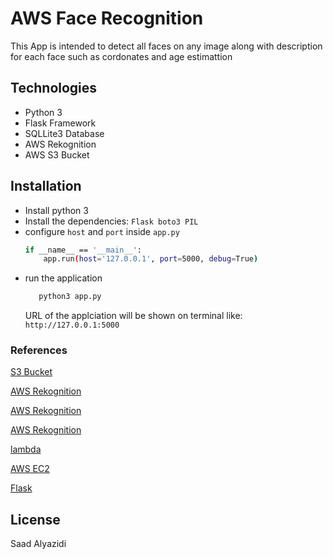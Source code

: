 # AWS Face Recognition

This App is intended to detect all faces on any image along with description for each face such as cordonates and age estimattion

## Technologies
  - Python 3
  - Flask Framework
  - SQLLite3 Database
  - AWS Rekognition 
  - AWS S3 Bucket

## Installation
  * Install python 3
  * Install the dependencies: `Flask boto3 PIL`
  * configure `host` and `port` inside `app.py`
    ```sh
    if __name__ == '__main__':
        app.run(host='127.0.0.1', port=5000, debug=True)
    ```
* run the application
     ```sh
        python3 app.py
    ```
    URL of the applciation will be shown on terminal like: `http://127.0.0.1:5000`


### References

[S3 Bucket](https://aws.amazon.com/s3/faqs)

[AWS Rekognition](https://docs.aws.amazon.com/rekognition/latest/dg/what-is.html)

[AWS Rekognition](https://aws.amazon.com/rekognition/faqs/)

[AWS Rekognition](https://docs.aws.amazon.com/rekognition/latest/dg/API_Reference.html)

[lambda](https://aws.amazon.com/lambda/faqs/)

[AWS EC2](https://aws.amazon.com/ec2/faqs/)

[Flask](https://flask.palletsprojects.com/en/1.1.x/)


License
----

Saad Alyazidi


